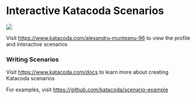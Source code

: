 # Interactive Katacoda Scenarios

[![](http://shields.katacoda.com/katacoda/alexandru-munteanu-96/count.svg)](https://www.katacoda.com/alexandru-munteanu-96 "Get your profile on Katacoda.com")

Visit https://www.katacoda.com/alexandru-munteanu-96 to view the profile and interactive scenarios

### Writing Scenarios
Visit https://www.katacoda.com/docs to learn more about creating Katacoda scenarios

For examples, visit https://github.com/katacoda/scenario-example
